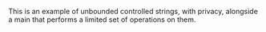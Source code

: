 This is an example of unbounded controlled strings, with privacy,
alongside a main that performs a limited set of operations on them.
